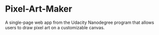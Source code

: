 # Pixel-Art-Maker
A single-page web app from the Udacity Nanodegree program that allows users to draw pixel art on a customizable canvas.
